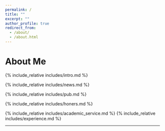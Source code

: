 ```yaml
---
permalink: /
title: ""
excerpt: ""
author_profile: true
redirect_from: 
  - /about/
  - /about.html
---
```

# About Me
<span class='anchor' id='about-me'></span>
{% include_relative includes/intro.md %}

<span class='anchor' id='news'></span>
{% include_relative includes/news.md %}

<span class='anchor' id='publications'></span>
{% include_relative includes/pub.md %}

<span class='anchor' id='honors'></span>
{% include_relative includes/honers.md %}

<span class='anchor' id='academic'></span>
{% include_relative includes/academic_service.md %}
<span class='anchor' id='experience'></span>
{% include_relative includes/experience.md %}



---

<br/>
<script type='text/javascript' id='clustrmaps' src='//cdn.clustrmaps.com/map_v2.js?cl=47698e&w=300&t=tt&d=VCJt2AwonW3bZTbdGYyDrvOqtn6gagjRHHZRUqZxDdU&ct=000000&co=ffffff&cmo=67d6ad&cmn=35e235'></script>
<br/>
